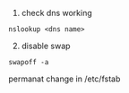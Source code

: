 1. check dns working
```
nslookup <dns name>
```

2. disable swap
```
swapoff -a
```
permanat change in /etc/fstab